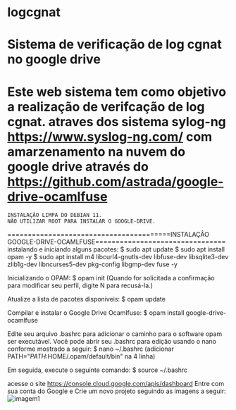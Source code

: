 # logcgnat
Sistema de verificação de log cgnat no google drive
=======================================================
Este web sistema tem como objetivo a realização de verifcação de log cgnat.
atraves dos sistema sylog-ng https://www.syslog-ng.com/
com amarzenamento na nuvem do google drive através do https://github.com/astrada/google-drive-ocamlfuse
=========================================================================================================
    INSTALAÇÃO LIMPA DO DEBIAN 11. 
    NÃO UTILIZAR ROOT PARA INSTALAR O GOOGLE-DRIVE. 
========================================INSTALAÇÂO GOOGLE-DRIVE-OCAMLFUSE================================
instalando e iniciando alguns pacotes:
$ sudo apt update
$ sudo apt install opam -y
$ sudo apt install m4 libcurl4-gnutls-dev libfuse-dev libsqlite3-dev zlib1g-dev libncurses5-dev pkg-config libgmp-dev fuse -y

Inicializando o OPAM:
$ opam init (Quando for solicitada a confirmação para modificar seu perfil, digite N para recusá-la.)

Atualize a lista de pacotes disponíveis:
$ opam update

Compilar e instalar o Google Drive Ocamlfuse:
$ opam install google-drive-ocamlfuse

Edite seu arquivo .bashrc para adicionar o caminho para o software opam ser executável. 
Você pode abrir seu .bashrc para edição usando o nano conforme mostrado a seguir:
$ nano ~/.bashrc (adicionar PATH="$PATH:$HOME/.opam/default/bin" na 4 linha)

Em seguida, execute o seguinte comando:
$ source ~/.bashrc

acesse o site https://console.cloud.google.com/apis/dashboard
Entre com sua conta do Google e Crie um novo projeto seguindo as imagens a seguir:
![imagem1](https://github.com/Robsonvbt/logcgnat/assets/101009949/b4de679f-c102-4265-b314-d025b5c42a76)

